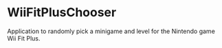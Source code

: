 # WiiFitPlusChooser
Application to randomly pick a minigame and level for the Nintendo game Wii Fit Plus.
